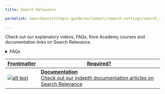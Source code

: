 ```yaml
---
title: Search Relevance

permalink: searchassist/topic-guide/en/latest//search-settings/search_relevance

---
```

<!--#### Topic Guide
###### Results Insights-->

  Check out our explanatory videos, FAQs, Kore Academy courses and documentation links on Search Relevance.

<!--<details class="introduction-video" open>
  <summary>Video
  </summary>
  
   [![Fields](images/VideoCoverImage.png)](https://player.vimeo.com/video/751565610?h=2562dda9ac&amp)

  ##### Search Relevance 
  Watch this short video to know about Search Relevance

</details>-->

<details>
  <summary>FAQs
  </summary>

  <a class="doc-link" target="_blank" href="https://docs.kore.ai/searchassist/manage-relevance/search-relevance/">
 
  What is Search Relevance?


</a>

 <a class="doc-link" target="_blank" href="https://docs.kore.ai/searchassist/manage-relevance/search-relevance/">
 
  What is Match Threshold?


</a>
 
 
</details>


<a class="doc-link" target="_blank" href="https://docs.kore.ai/searchassist/manage-relevance/search-relevance/">
 

| Frontmatter | Required? |
|-------------|-------------|
| ![alt text](images/SA_Documentation.svg "Title") | **Documentation**  <br /> Check out our indepth documentation articles on Search Relevance | 


</a>
